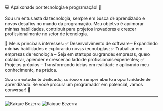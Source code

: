💻 Apaixonado por tecnologia e programação! 🚀

Sou um entusiasta da tecnologia, sempre em busca de aprendizado e novos desafios no mundo da programação. Meu objetivo é aprimorar minhas habilidades, contribuir para projetos inovadores e crescer profissionalmente no setor de tecnologia.

🔹 Meus principais interesses:
✅ Desenvolvimento de software – Expandindo minhas habilidades e explorando novas tecnologias;
✅ Trabalhar em empresas de tecnologia – Seja em startups ou grandes empresas, quero colaborar, aprender e crescer ao lado de profissionais experientes;
✅ Projetos próprios – Transformando ideias em realidade e aplicando meu conhecimento, na prática.

Sou um estudante dedicado, curioso e sempre aberto a oportunidade de aprendizado. Se você procura um programador em potencial, vamos conversar! 📩
<hr/>

![Kaique Bezerra](https://github-readme-stats.vercel.app/api/top-langs/?username=KaiqueBezerra&theme=transparent) 
![Kaique Bezerra](https://github-readme-stats.vercel.app/api?username=KaiqueBezerra&hide=prs,issues,contribs,stars&show_icons=true&theme=transparent)
